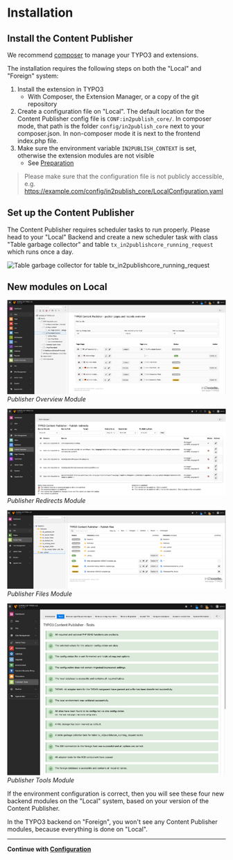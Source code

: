 # Installation

## Install the Content Publisher

We recommend [composer](https://getcomposer.org/) to manage your TYPO3 and extensions.

The installation requires the following steps on both the "Local" and "Foreign" system:

1. Install the extension in TYPO3
    * With Composer, the Extension Manager, or a copy of the git repository
2. Create a configuration file on "Local". The default location for the Content Publisher config file
   is `CONF:in2publish_core/`. In composer mode, that path is the folder `config/in2publish_core` next to your
   composer.json. In non-composer mode it is next to the frontend index.php file.
3. Make sure the environment variable `IN2PUBLISH_CONTEXT` is set, otherwise the extension modules are not visible
    * See [Preparation](1_Preparation.md)

> Please make sure that the configuration file is not publicly accessible,
> e.g. https://example.com/config/in2publish_core/LocalConfiguration.yaml

## Set up the Content Publisher

The Content Publisher requires scheduler tasks to run properly. Please head to your "Local" Backend and create a new
scheduler task with class "Table garbage collector" and table `tx_in2publishcore_running_request` which runs once a day.

![Table garbage collector for table tx_in2publishcore_running_request](_img/scheduler_table_garbage_collection.png)

## New modules on Local

![Publisher Overview Module](../../_img/module_publish_overview.png)\
_Publisher Overview Module_

![Publisher Redirects Module](../../_img/module_publish_redirects.png)\
_Publisher Redirects Module_

![Publisher Files Module](../../_img/module_publish_files.png)\
_Publisher Files Module_

![Publisher Tools Module](../../_img/module_publisher_tools.png)\
_Publisher Tools Module_

If the environment configuration is correct, then you will see these four new backend modules on the "Local" system,
based on your version of the Content Publisher.

In the TYPO3 backend on "Foreign", you won't see any Content Publisher modules, because everything is done on "Local".

---

**Continue with [Configuration](3_Configuration.md)**
